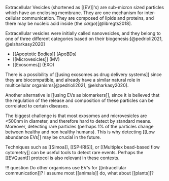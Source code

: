 Extracellular Vesicles (shortened as [[EV]]'s) are sub-micron sized particles which have an enclosing membrane. They are one mechanism for inter-cellular communication. They are composed of lipids and proteins, and there may be nucleic acid inside (the *cargo*)[@libregts2018]. 

Extracellular vesicles were initially called nanovesicles, and they belong to one of three different categories based on their biogenesis:[@pedrioli2021, @elsharkasy2020]

- [[Apoptotic Bodies]] (ApoBDs)
- [[Microvesicles]] (MV)
- [[Exosomes]] (EXO)

There is a possibility of [[using exosomes as drug delivery systems]] since they are biocompatible, and already have a similar natural role in multicellular organisms[@pedrioli2021, @elsharkasy2020]. 

Another alternative is [[using EVs as biomarkers]], since it is believed that the regulation of the release and composition of these particles can be correlated to certain diseases. 

The biggest challenge is that most exosomes and microvesicles are <500nm in diameter, and therefore hard to detect by standard means. Moreover, detecting rare particles (perhaps 1% of the particles change between healthy and non healthy humans). This is why detecting [[Low abundance EVs]] may be crucial in the future. 

Techniques such as [[Simoa]], [[SP-IRIS]], or [[Multiplex bead-based flow cytometry]] can be useful tools to detect rare events. Perhaps the [[EVQuant]] protocol is also relevant in these contexts. 

!!! question
	Do other organisms use EV's for [[intracellular communication]]? I assume most [[animals]] do, what about [[plants]]? 



